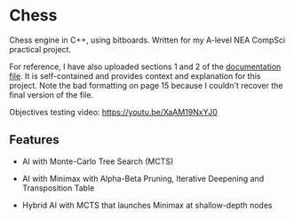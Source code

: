 # Chess

Chess engine in C++, using bitboards. Written for my A-level NEA CompSci practical project.

For reference, I have also uploaded sections 1 and 2 of the [documentation file](/Documentation.pdf). It is self-contained and provides context and explanation for this project. Note the bad formatting on page 15 because I couldn't recover the final version of the file.

Objectives testing video: https://youtu.be/XaAM19NxYJ0



## Features

- AI with Monte-Carlo Tree Search (MCTS)

- AI with Minimax with Alpha-Beta Pruning, Iterative Deepening and Transposition Table

- Hybrid AI with MCTS that launches Minimax at shallow-depth nodes
